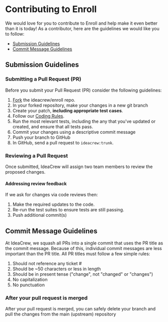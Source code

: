 # Contributing to Enroll

We would love for you to contribute to Enroll and help make it even better than it is today! As a contributor, here are the guidelines we would like you to follow:

 - [Submission Guidelines](#submit)
 - [Commit Message Guidelines](#commit)

## <a name="submit"></a> Submission Guidelines

### Submitting a Pull Request (PR)

Before you submit your Pull Request (PR) consider the following guidelines:

1. [Fork](https://docs.github.com/en/get-started/quickstart/fork-a-repo) the ideacrew/enroll repo.
2. In your forked repository, make your changes in a new git branch
3. Create your patch, **including appropriate test cases**.
4. Follow our [Coding Rules](#rules).
5. Run the most relevant tests, including the any that you've updated or created, and ensure that all tests pass.
6. Commit your changes using a descriptive commit message
7. Push your branch to GitHub
8. In GitHub, send a pull request to `ideacrew:trunk`.

### Reviewing a Pull Request

Once submitted, IdeaCrew will assign two team members to review the proposed changes.

#### Addressing review feedback

If we ask for changes via code reviews then:

1. Make the required updates to the code.
2. Re-run the test suites to ensure tests are still passing.
3. Push additional commit(s)

## <a name="commit"></a> Commit Message Guidelines

At IdeaCrew, we squash all PRs into a single commit that uses the PR title as the commit message. Because of this, individual commit messages are less important than the PR title. All PR titles must follow a few simple rules:

1. Should not reference any ticket #
2. Should be ~50 characters or less in length
3. Should be in present tense ("change", not "changed" or "changes")
4. No capitalization
5. No punctuation

### After your pull request is merged

After your pull request is merged, you can safely delete your branch and pull the changes from the main (upstream) repository
